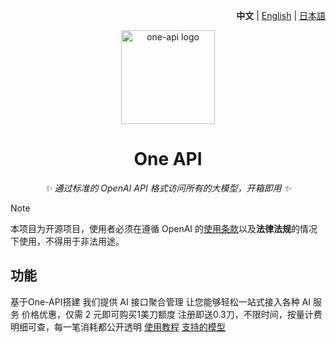 <p align="right">
   <strong>中文</strong> | <a href="./README.en.md">English</a> | <a href="./README.ja.md">日本語</a>
</p>


<p align="center">
  <a href="https://github.com/songquanpeng/one-api"><img src="https://raw.githubusercontent.com/songquanpeng/one-api/main/web/default/public/logo.png" width="150" height="150" alt="one-api logo"></a>
</p>

<div align="center">

# One API

_✨ 通过标准的 OpenAI API 格式访问所有的大模型，开箱即用 ✨_

</div>

> [!NOTE]
> 本项目为开源项目，使用者必须在遵循 OpenAI 的[使用条款](https://openai.com/policies/terms-of-use)以及**法律法规**的情况下使用，不得用于非法用途。

## 功能
基于One-API搭建
我们提供 AI 接口聚合管理
让您能够轻松一站式接入各种 AI 服务
价格优惠，仅需 2 元即可购买1美刀额度
注册即送0.3刀，不限时间，按量计费
明细可查，每一笔消耗都公开透明
[使用教程](https://a1pd81xwc40.feishu.cn/wiki/PdF0wn0rnieneCklDYicecx6nse)
[支持的模型](https://api.ablai.top/models)
